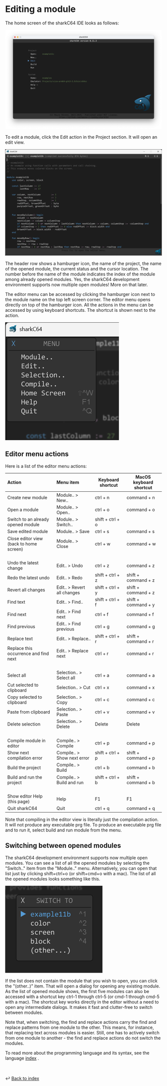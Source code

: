 # Editing a module

The home screen of the sharkC64 IDE looks as follows:

![Editing module](../images/editing.png)

To edit a module, click the Edit action in the Project section.
It will open an edit view.

![Edit view](../images/edit-view.png)

The header row shows a hamburger icon, the name of the project, the name of the opened module,
the current status and the cursor location. The number before the name of the module
indicates the index of the module among already opened modules.
Yes, the sharkC64 development environment supports now multiple open modules!
More on that later.

The editor menu can be accessed by clicking the hamburger icon next to the module name
on the top left screen corner. The editor menu opens directly on top of the hamburger icon.
All the actions in the menu can be accessed by using keyboard shortcuts. 
The shortcut is shown next to the action. 

![Editor menu](../images/editor-menu.png)


## Editor menu actions
Here is a list of the editor menu actions:

| Action                                  | Menu item                   | Keyboard shortcut | MacOS keyboard shortcut |
|:----------------------------------------|:----------------------------|-------------------|-------------------------|
| Create new module                       | Module.. > New..            | ctrl + n          | command + n             |
| Open a module                           | Module.. > Open..           | ctrl + o          | command + o             |
| Switch to an already opened module      | Module.. > Switch..         | shift + ctrl + o  |                         |
| Save edited module                      | Module.. > Save             | ctrl + s          | command + s             |
| Close editor view (back to home screen) | Module.. > Close            | ctrl + w          | command + w             |
| <br>                                    |                             |                   |                         |
| Undo the latest change                  | Edit.. > Undo               | ctrl + z          | command + z             |
| Redo the latest undo                    | Edit.. > Redo               | shift + ctrl + z  | shift + command + z     |
| Revert all changes                      | Edit.. > Revert all changes | shift + ctrl + y  | shift + command + z     |
| Find text                               | Edit.. > Find..             | shift + ctrl + f  | shift + command + y     |
| Find next                               | Edit.. > Find next          | ctrl + f          | command + f             |
| Find previous                           | Edit.. > Find previous      | ctrl + g          | command + g             |
| Replace text                            | Edit.. > Replace..          | shift + ctrl + r  | shift + command + r     |
| Replace this occurrence and find next   | Edit.. > Replace next       | ctrl + r          | command + r             |
| <br>                                    |                             |                   |                         |
| Select all                              | Selection.. > Select all    | ctrl + a          | command + a             |
| Cut selected to clipboard               | Selection.. > Cut           | ctrl + x          | command + x             |
| Copy selected to clipboard              | Selection.. > Copy          | ctrl + c          | command + c             |
| Paste from clipboard                    | Selection.. > Paste         | ctrl + v          | command + v             |
| Delete selection                        | Selection.. > Delete        | Delete            | Delete                  |
| <br>                                    |                             |                   |                         |
| Compile module in editor                | Compile.. > Compile         | ctrl + p          | command + p             |
| Show next compilation error             | Compile.. > Show next error | shift + ctrl + p  | shift + command + p     |
| Build the project                       | Compile.. > Build           | ctrl + b          | command + b             |
| Build and run the project               | Compile.. > Build and run   | shift + ctrl + b  | shift + command + b     |
| <br>                                    |                             |                   |                         |
| Show editor Help (this page)            | Help                        | F1                | F1                      |
| Quit sharkC64                           | Quit                        | ctrl + q          | command + q             |

Note that compiling in the editor view is literally just the compilation action.
It will not produce any executable prg file. 
To produce an executable prg file and to run it, select build and run module from the menu. 

## Switching between opened modules
The sharkC64 development environment supports now multiple open modules.
You can see a list of all the opened modules by selecting the "Switch.." item from the
"Module.." menu. Alternatively, you can open that list just by clicking shift+ctrl+o
(or shift+cmd+o with a mac).
The list of all the opened modules looks something like this.

![Editor switch menu](../images/editor-switch.png)

If the list does not contain the module that you wish to open, you can click the
"(other..)" item. That will open a dialog for opening any existing module.
As the list of opened module shows, the first five modules can also be accessed
with a shortcut key ctrl-1 through ctrl-5 (or cmd-1 through cmd-5 with a mac).
The shortcut key works directly in the editor without a need to open any intermediate
dialogs. It makes it fast and clutter-free to switch between modules. 

Note that, when switching, the find and replace actions carry the find and replace
patterns from one module to the other. This means, for instance, that replacing
text across modules is easier. Still, one has to actively switch from one
module to another - the find and replace actions do not switch the modules.

To read more about the programming language and its syntax, see the language [index](../index.md) .

<br /><br />
:leftwards_arrow_with_hook: [Back to index](../index.md)

